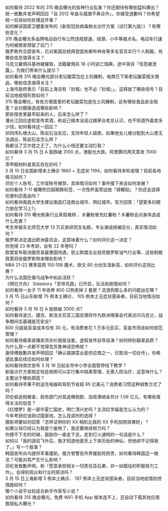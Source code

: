 如何看待 2022 年的 315 晚会曝光的各种行业乱象？你还期待有哪些猛料爆出？  
统一致歉并发声明回应「自 2012 年底与插旗不再合作」，你接受道歉吗？你希望统一后续如何处理这件事？  
如何解读国家卫健委发布的《新型冠状病毒肺炎诊疗方案（试行第九版）》？有哪些变化？  
315 晚会曝光多品牌电动自行车公然违规提速，绿源、小牛等被点名，电动车行速为何被商家预留了后门？  
俄罗斯外交部宣布，已对美国总统拜登国务卿布林肯等多名官员实行个人制裁，有哪些信息值得关注？  
乌克兰雇佣兵基地被摧毁，法籍雇佣兵 18 小时逃亡瑞典，途中哭诉「信息被泄露」，为我们带来什么提示？  
如何看待 315 晚会曝光部分老坛酸菜包在土坑腌制，电商已下架老坛酸菜相关商品，哪些信息值得关注？  
上海市政府表示「目前上海没有『封城』也不必『封城』」，这释放了哪些信号？目前当地疫情形势如何？  
315 晚会曝光，有些方便面里的老坛酸菜包是在土坑腌制，这有哪些食品安全隐患？会对健康造成哪些影响？  
那些宿舍里最早起来的人，后来怎么样了？  
潘长江回应虚假宣传卖酒，称自己根本没说过跟茅台老总认识，也不知道外面卖多少钱，如何看待这一回应？  
祁同伟扎根大山，陈岩石没反应，支持年轻人锻炼，如果他女儿被分配到大山里无法调出，陈岩石会怎么样？  
我都当了艾尔登之王了，为什么小怪还要主动打我？  
如何看待 3 月 15 日 A 股跌破 3100 点，港股也大跌，阿里腾讯两天蒸发 7000 亿？  
零甲醛材料是真实存在的吗？  
3 月 15 日全国新增本土确诊 1860 + 无症状 1194，如何看待本轮疫情？目前各地情况如何？  
邓伦个人账号、工作室账号被禁，具体情况如何？事件接下来会如何发展？  
如何看待 7-11 被曝热饮超期换标签、一次性杯盖旁边放「蟑螂贴」？你还会选择吃便利店食品吗？  
如何看待南昌大学生建议南昌打造商业城市、网红城市，官方回答：「望更多的精力放在学习上?」  
如何看待 315 曝光粉条行业真假难辨 ，木薯粉冒充红薯粉？木薯粉会对身体造成什么危害？  
考生举报东北师范大学 13 万买卖研究生名额，专业课成绩被压分，真实情况如何？  
俄罗斯决定退出欧洲委员会，这意味着什么？如何评价这一决定？  
你觉得 23 年考研，会有 22 年卷吗？  
欧盟宣布取消俄贸易最惠国待遇，禁止欧盟企业投资俄罗斯油气行业等，这些制裁政策将给俄罗斯带来哪些影响？  
NBA 21-22 赛季篮网 150:108 魔术，欧文 60 分创生涯新高，如何评价这场比赛？  
为什么法国在俄乌战争中如此活跃？  
《明日方舟》 Sidestory「吾导先路」已开启，玩法和剧情如何？  
如何看待一女子 11 年收养 800 只狗卖掉 2 套房？流浪狗那么多的问题出在哪？  
3 月 15 日山东新增 75 例本土确诊、 105 例本土无症状感染者，目前当地情况如何？  
如何看待 3 月 16 日 A 股跌破 3000 点?  
如何看待波兰、捷克、斯洛文尼亚三国总理将作为欧洲理事会代表访问乌克兰，战争期间去基辅是否安全?  
800 元娃娃盲盒成本仅有 30 元，有消费者花 1 万多元狂买，盲盒市场该如何规范管理？  
如何看待翡翠直播卖货杀价层层设套，虚假宣传自导自演？如何辨别翡翠品质？  
为什么我一点都不觉得克苏鲁神话恐怖呢？  
康师傅致歉并发声明回应「确认插旗菜业是供应商之一，已取消一切合作」，你希望此事后续应如何处理？  
如何看待南京宣布 3 月 16 日起全市中小学全面暂停线下教学？  
新版诊疗方案规定轻症病例可以实行集中隔离管理，无需入院治疗，这意味什么？主要出于哪些原因？  
如何看待苹果不附送充电器和耳机节省超 65 亿美元？消费者习惯这种销售方式了吗？  
邓伦偷逃税被查，税务部门对其追缴税款、加收滞纳金共计 1.06 亿元，有哪些值得关注的信息？  
《红楼梦》是一部华夏亡国史，明亡清兴史吗？主流红学届是怎么认为的？  
今年考研应该刚过国家线，怎么找调剂的选择？  
摄影师要如何回答「怎样证明你的 XX 相机比我的 XX 手机拍照效果好」？  
如果父母已经认为我是个废物了，我还要继续努力吗？  
你撑不下去的时候，鼓励你一直走下去，走到灯火通明的一句话是什么？  
如何以「我的道侣飞升后，我才知道他是天上下来历劫的神仙，但他却不记得我了。」写一个故事？  
韩国宣布向乌提供军事援助，俄方曾警告外界援助将担责，如何看待韩国这一做法？可能对其产生什么影响？  
邓伦发致歉声明，称「愿意承担相关一切责任及后果，并一如既往的积极努力工作」，会得到观众和行业的原谅吗？  
3 月 15 日上海新增 5 例本土确诊、 197 例本土无症状感染者，目前当地疫情防控措施如何？  
哪个小说平台较适合新手作家写小说？  
如何看待 315 晚会曝光，免费 WiFi 手机 App 根本连不上，还自动下载其他应用致隐私大曝光？  
